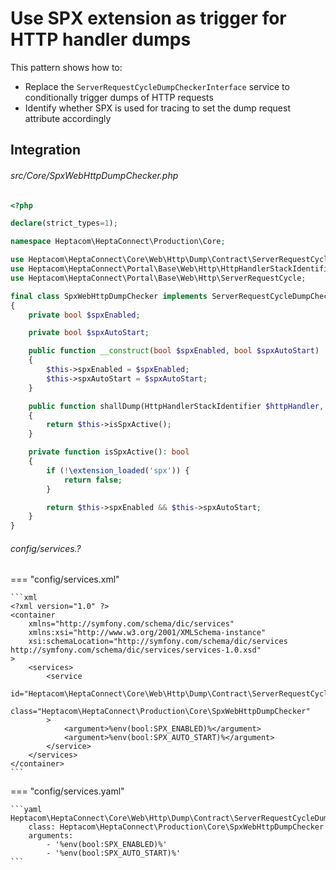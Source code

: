 # Use SPX extension as trigger for HTTP handler dumps

This pattern shows how to:

- Replace the `ServerRequestCycleDumpCheckerInterface` service to conditionally trigger dumps of HTTP requests
- Identify whether SPX is used for tracing to set the dump request attribute accordingly


## Integration

###### src/Core/SpxWebHttpDumpChecker.php

```php
<?php

declare(strict_types=1);

namespace Heptacom\HeptaConnect\Production\Core;

use Heptacom\HeptaConnect\Core\Web\Http\Dump\Contract\ServerRequestCycleDumpCheckerInterface
use Heptacom\HeptaConnect\Portal\Base\Web\Http\HttpHandlerStackIdentifier;
use Heptacom\HeptaConnect\Portal\Base\Web\Http\ServerRequestCycle;

final class SpxWebHttpDumpChecker implements ServerRequestCycleDumpCheckerInterface
{
    private bool $spxEnabled;

    private bool $spxAutoStart;

    public function __construct(bool $spxEnabled, bool $spxAutoStart)
    {
        $this->spxEnabled = $spxEnabled;
        $this->spxAutoStart = $spxAutoStart;
    }

    public function shallDump(HttpHandlerStackIdentifier $httpHandler, ServerRequestCycle $requestCycle): bool
    {
        return $this->isSpxActive();
    }

    private function isSpxActive(): bool
    {
        if (!\extension_loaded('spx')) {
            return false;
        }

        return $this->spxEnabled && $this->spxAutoStart;
    }
}
```


###### config/services.?

=== "config/services.xml"

    ```xml
    <?xml version="1.0" ?>
    <container
        xmlns="http://symfony.com/schema/dic/services"
        xmlns:xsi="http://www.w3.org/2001/XMLSchema-instance"
        xsi:schemaLocation="http://symfony.com/schema/dic/services http://symfony.com/schema/dic/services/services-1.0.xsd"
    >
        <services>
            <service
                id="Heptacom\HeptaConnect\Core\Web\Http\Dump\Contract\ServerRequestCycleDumpCheckerInterface"
                class="Heptacom\HeptaConnect\Production\Core\SpxWebHttpDumpChecker"
            >
                <argument>%env(bool:SPX_ENABLED)%</argument>
                <argument>%env(bool:SPX_AUTO_START)%</argument>
            </service>
        </services>
    </container>
    ```

=== "config/services.yaml"

    ```yaml
    Heptacom\HeptaConnect\Core\Web\Http\Dump\Contract\ServerRequestCycleDumpCheckerInterface:
        class: Heptacom\HeptaConnect\Production\Core\SpxWebHttpDumpChecker
        arguments:
            - '%env(bool:SPX_ENABLED)%'
            - '%env(bool:SPX_AUTO_START)%'
    ```
